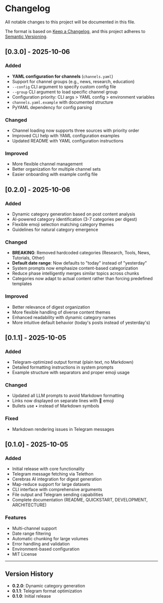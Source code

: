 # Changelog

All notable changes to this project will be documented in this file.

The format is based on [Keep a Changelog](https://keepachangelog.com/en/1.0.0/),
and this project adheres to [Semantic Versioning](https://semver.org/spec/v2.0.0.html).

## [0.3.0] - 2025-10-06

### Added
- **YAML configuration for channels** (`channels.yaml`)
- Support for channel groups (e.g., news, research, education)
- `--config` CLI argument to specify custom config file
- `--group` CLI argument to load specific channel group
- Configuration priority: CLI args > YAML config > environment variables
- `channels.yaml.example` with documented structure
- PyYAML dependency for config parsing

### Changed
- Channel loading now supports three sources with priority order
- Improved CLI help with YAML configuration examples
- Updated README with YAML configuration instructions

### Improved
- More flexible channel management
- Better organization for multiple channel sets
- Easier onboarding with example config file

## [0.2.0] - 2025-10-06

### Added
- Dynamic category generation based on post content analysis
- AI-powered category identification (3-7 categories per digest)
- Flexible emoji selection matching category themes
- Guidelines for natural category emergence

### Changed
- **BREAKING**: Removed hardcoded categories (Research, Tools, News, Tutorials, Other)
- **Default date range**: Now defaults to "today" instead of "yesterday"
- System prompts now emphasize content-based categorization
- Reduce phase intelligently merges similar topics across chunks
- Categories now adapt to actual content rather than forcing predefined templates

### Improved
- Better relevance of digest organization
- More flexible handling of diverse content themes
- Enhanced readability with dynamic category names
- More intuitive default behavior (today's posts instead of yesterday's)

## [0.1.1] - 2025-10-05

### Added
- Telegram-optimized output format (plain text, no Markdown)
- Detailed formatting instructions in system prompts
- Example structure with separators and proper emoji usage

### Changed
- Updated all LLM prompts to avoid Markdown formatting
- Links now displayed on separate lines with 🔗 emoji
- Bullets use • instead of Markdown symbols

### Fixed
- Markdown rendering issues in Telegram messages

## [0.1.0] - 2025-10-05

### Added
- Initial release with core functionality
- Telegram message fetching via Telethon
- Cerebras AI integration for digest generation
- Map-reduce support for large datasets
- CLI interface with comprehensive arguments
- File output and Telegram sending capabilities
- Complete documentation (README, QUICKSTART, DEVELOPMENT, ARCHITECTURE)

### Features
- Multi-channel support
- Date range filtering
- Automatic chunking for large volumes
- Error handling and validation
- Environment-based configuration
- MIT License

---

## Version History

- **0.2.0**: Dynamic category generation
- **0.1.1**: Telegram format optimization
- **0.1.0**: Initial release
